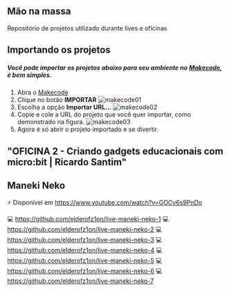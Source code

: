## Mão na massa
Repositório de projetos utilizado durante lives e oficinas

## Importando os projetos
##### Você pode importar os projetos abaixo para seu ambiente no [Makecode](https://makecode.microbit.org/), é bem simples.
1. Abra o [Makecode](https://makecode.microbit.org/)
2. Clique no botão **IMPORTAR**
![makecode01](makecode01.png)
3. Escolha a opção **Importar URL...**
![makecode02](makecode02.png)
4. Copie e cole a URL do projeto que você quer importar, como demonstrado na figura.
![makecode03](makecode03.png)
5. Agora é só abrir o projeto importado e se divertir.

## "OFICINA 2 - Criando gadgets educacionais com micro:bit | Ricardo Santim" 
## Maneki Neko
⚡ Disponível em https://www.youtube.com/watch?v=GOCv6s9PnDo

💻 https://github.com/elderofz1on/live-maneki-neko-1
💻 https://github.com/elderofz1on/live-maneki-neko-2
💻 https://github.com/elderofz1on/live-maneki-neko-3
💻 https://github.com/elderofz1on/live-maneki-neko-4
💻 https://github.com/elderofz1on/live-maneki-neko-5
💻 https://github.com/elderofz1on/live-maneki-neko-6
💻 https://github.com/elderofz1on/live-maneki-neko-7
